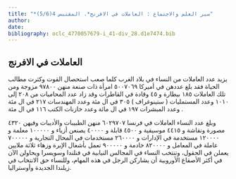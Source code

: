 ```yaml
---
title: "*سير العلم والاجتماع : العاملات في الافرنج*. المقتبس 4(5/6)"
author: 
date: 
bibliography: oclc_4770057679-i_41-div_28.d1e7474.bib
---
```




##  العاملات في الافرنج 


 يزيد عدد العاملات من النساء في بلاد الغرب كلما صعب استحصال القوت وكثرت مطالب الحياة فقد بلغ عددهن في أميركا  ٥٠٠٧٠٦٩  امرأة ذات صنعة منهن  ٩٧٨٠٠  مزوجة ومن تلك العاملات  ١٨٥  بيطارة و  ٤٥  وقادة في القاطرات وقد زاد عدد المحاميات من  ٢٠٨  إلى  ١٠١٠  وعدد المستمليات ( ستينوغراف ) ٣٠٥  في ال  مئة  وعدد المهندسات  ٢١٧  في ال  مئة  وعدد المبشرات  ١٩٧  في ال  مائة  وعدد خازنات الكتب  ١١٦  في ال  مئة  . 

 وبلغ عدد النساء العاملات في فرنسا  ٦٠٢٩٧٠٧  منهن الطبيبات والأديبات وفيهن  ٤٣٢٠  مصورة ونقاشة و  ٤٤١٥  موسيقية و  ٤٥٠٠  قابلة و  ٤٠٠٠٠  يصنعن أزياء و  ١٠٠٠٠٠  معلمة و  ١٢٠٠٠٠  مستخدمة في الإدارات و  ٢٦٠٠٠٠  مستخدمات في المحال التجارية و  ٧٠٠٠٠٠  عاملة في المعامل و  ٨٢٠٠٠٠  خادمة و  ٩٠٠٠٠٠  تعمل بأشغال الإبرة وزهاء  ثلاثة  ملايين يعملن في الحقول، وتنتخب النساء في المجالس النيابية في فنلندا وسويسرا ويحاولن الآن في أكثر الأصقاع الأوروبية أن يشاركن الرجل في هذه المهام، وللنساء حق الانتخاب في زيلندا الجديدة وأوستراليا. 
